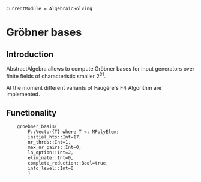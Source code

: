 ```@meta
CurrentModule = AlgebraicSolving
```

# Gröbner bases

## Introduction

AbstractAlgebra allows to compute Gröbner bases for input generators over finite
fields of characteristic smaller $2^{31}$.

At the moment different variants of Faugère's F4 Algorithm are implemented.

## Functionality

```@docs
    groebner_basis(
        F::Vector{T} where T <: MPolyElem;
        initial_hts::Int=17,
        nr_thrds::Int=1,
        max_nr_pairs::Int=0,
        la_option::Int=2,
        eliminate::Int=0,
        complete_reduction::Bool=true,
        info_level::Int=0
        )
```

